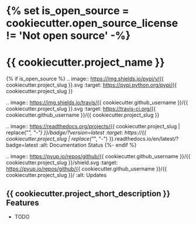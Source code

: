 {% set is_open_source = cookiecutter.open_source_license != 'Not open source' -%}
===============================
{{ cookiecutter.project_name }}
===============================

{% if is_open_source %}
.. image:: https://img.shields.io/pypi/v/{{ cookiecutter.project_slug }}.svg
        :target: https://pypi.python.org/pypi/{{ cookiecutter.project_slug }}

.. image:: https://img.shields.io/travis/{{ cookiecutter.github_username }}/{{ cookiecutter.project_slug }}.svg
        :target: https://travis-ci.org/{{ cookiecutter.github_username }}/{{ cookiecutter.project_slug }}

.. image:: https://readthedocs.org/projects/{{ cookiecutter.project_slug | replace("_", "-") }}/badge/?version=latest
        :target: https://{{ cookiecutter.project_slug | replace("_", "-") }}.readthedocs.io/en/latest/?badge=latest
        :alt: Documentation Status
{%- endif %}

.. image:: https://pyup.io/repos/github/{{ cookiecutter.github_username }}/{{ cookiecutter.project_slug }}/shield.svg
     :target: https://pyup.io/repos/github/{{ cookiecutter.github_username }}/{{ cookiecutter.project_slug }}/
     :alt: Updates


{{ cookiecutter.project_short_description }}
Features
--------

* TODO
